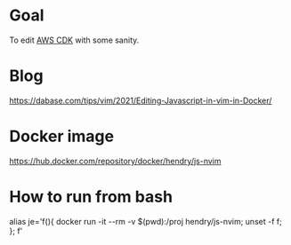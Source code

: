# Goal

To edit [AWS CDK](https://docs.aws.amazon.com/cdk/latest/guide/work-with-cdk-javascript.html) with some sanity.

# Blog

https://dabase.com/tips/vim/2021/Editing-Javascript-in-vim-in-Docker/

# Docker image

https://hub.docker.com/repository/docker/hendry/js-nvim

# How to run from bash

alias je='f(){ docker run -it --rm -v $(pwd):/proj hendry/js-nvim; unset -f f; }; f'
